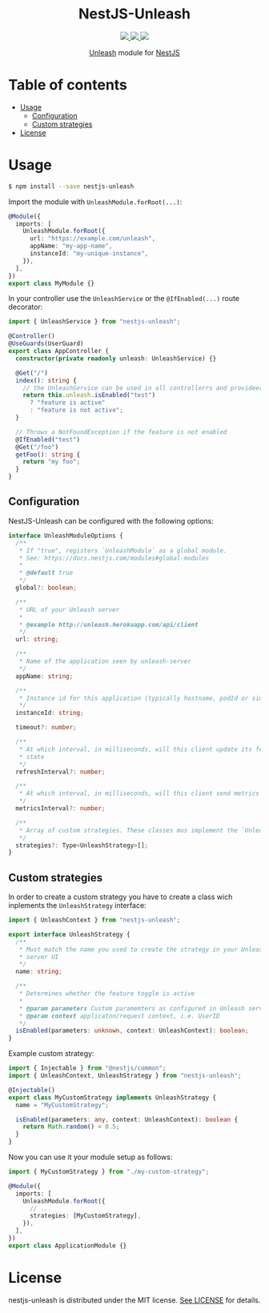 <div align="center">
  <h1>NestJS-Unleash</h1>
  <a href="https://www.npmjs.com/package/nestjs-unleash">
    <img src="https://badge.fury.io/js/nestjs-unleash.svg">
  </a>
  <a href="https://coveralls.io/r/pmb0/nestjs-unleash?branch=master">
    <img src="https://img.shields.io/coveralls/pmb0/nestjs-unleash/master.svg">
  </a>
  <a href="https://github.com/pmb0/nestjs-unleash/actions?query=workflow%3ATests">
    <img src="https://github.com/pmb0/nestjs-unleash/workflows/Tests/badge.svg">
  </a>
  <p>
    <a href="https://github.com/Unleash/unleash">Unleash</a> module for <a href="https://nestjs.com/">NestJS</a>
  </p>
</div>

# Table of contents <!-- omit in toc -->

- [Usage](#usage)
  - [Configuration](#configuration)
  - [Custom strategies](#custom-strategies)
- [License](#license)

# Usage

```sh
$ npm install --save nestjs-unleash
```

Import the module with `UnleashModule.forRoot(...)`:

```ts
@Module({
  imports: [
    UnleashModule.forRoot({
      url: "https://example.com/unleash",
      appName: "my-app-name",
      instanceId: "my-unique-instance",
    }),
  ],
})
export class MyModule {}
```

In your controller use the `UnleashService` or the `@IfEnabled(...)` route decorator:

```ts
import { UnleashService } from "nestjs-unleash";

@Controller()
@UseGuards(UserGuard)
export class AppController {
  constructor(private readonly unleash: UnleashService) {}

  @Get("/")
  index(): string {
    // the UnleashService can be used in all controllerrs and provideers
    return this.unleash.isEnabled("test")
      ? "feature is active"
      : "feature is not active";
  }

  // Throws a NotFoundException if the feature is not enabled
  @IfEnabled("test")
  @Get("/foo")
  getFoo(): string {
    return "my foo";
  }
}
```

## Configuration

NestJS-Unleash can be configured with the following options:

```ts
interface UnleashModuleOptions {
  /**
   * If "true", registers `UnleashModule` as a global module.
   * See: https://docs.nestjs.com/modules#global-modules
   *
   * @default true
   */
  global?: boolean;

  /**
   * URL of your Unleash server
   *
   * @example http://unleash.herokuapp.com/api/client
   */
  url: string;

  /**
   * Name of the application seen by unleash-server
   */
  appName: string;

  /**
   * Instance id for this application (typically hostname, podId or similar)
   */
  instanceId: string;

  timeout?: number;

  /**
   * At which interval, in milliseconds, will this client update its feature
   * state
   */
  refreshInterval?: number;

  /**
   * At which interval, in milliseconds, will this client send metrics
   */
  metricsInterval?: number;

  /**
   * Array of custom strategies. These classes mus implement the `UnleashStrategy` interface.
   */
  strategies?: Type<UnleashStrategy>[];
}
```

## Custom strategies

In order to create a custom strategy you have to create a class wich inplements the `UnleashStrategy` interface:

```ts
import { UnleashContext } from "nestjs-unleash";

export interface UnleashStrategy {
  /**
   * Must match the name you used to create the strategy in your Unleash
   * server UI
   */
  name: string;

  /**
   * Determines whether the feature toggle is active
   *
   * @param parameters Custom paramemters as configured in Unleash server UI
   * @param context applicaton/request context, i.e. UserID
   */
  isEnabled(parameters: unknown, context: UnleashContext): boolean;
}
```

Example custom strategy:

```ts
import { Injectable } from "@nestjs/common";
import { UnleashContext, UnleashStrategy } from "nestjs-unleash";

@Injectable()
export class MyCustomStrategy implements UnleashStrategy {
  name = "MyCustomStrategy";

  isEnabled(parameters: any, context: UnleashContext): boolean {
    return Math.random() < 0.5;
  }
}
```

Now you can use it your module setup as follows:

```ts
import { MyCustomStrategy } from "./my-custom-strategy";

@Module({
  imports: [
    UnleashModule.forRoot({
      // ...
      strategies: [MyCustomStrategy],
    }),
  ],
})
export class ApplicationModule {}
```

# License

nestjs-unleash is distributed under the MIT license. [See LICENSE](./LICENSE) for details.
